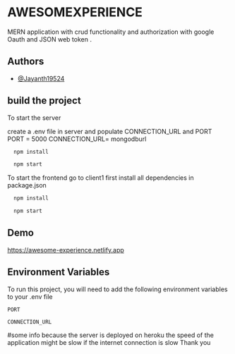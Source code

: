 
# AWESOMEXPERIENCE

MERN application with crud functionality and authorization with google Oauth and JSON web token .

## Authors

- [@Jayanth19524](https://www.github.com/Jayanth19524)

  


## build the project

To start the server 

create a .env file in server and populate CONNECTION_URL and PORT
PORT = 5000
CONNECTION_URL= mongodburl

```bash
  npm install
```
```bash
  npm start
```

To start the frontend 
go to client1
first install all dependencies in package.json
```bash
  npm install
```

```bash
  npm start
```



  
## Demo
  
https://awesome-experience.netlify.app



## Environment Variables

To run this project, you will need to add the following environment variables to your .env file

`PORT`

`CONNECTION_URL`

#some info
because the server is deployed on heroku the speed of the application might be slow if the internet connection is slow 
Thank you
  
